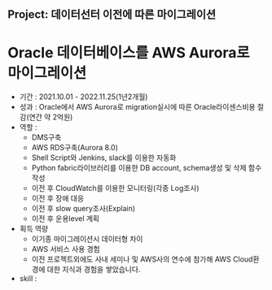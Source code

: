 Project: 데이터선터 이전에 따른 마이그레이션
---

# Oracle 데이터베이스를 AWS Aurora로 마이그레이션

+ 기간 : 2021.10.01 - 2022.11.25(1년2개월)
+ 성과 : Oracle에서 AWS Aurora로 migration실시에 따른 Oracle라이센스비용 절감(연간 약 2억원)
+ 역할 :
    + DMS구축
    + AWS RDS구축(Aurora 8.0)
    + Shell Script와 Jenkins, slack를 이용한 자동화
    + Python fabric라이브러리를 이용한 DB account, schema생성 및 삭제 함수 작성
    + 이전 후 CloudWatch를 이용한 모니터링(각종 Log조사)
    + 이전 후 장애 대응
    + 이전 후 slow query조사(Explain)
    + 이전 후 운용level 계획
+ 획득 역량
    + 이기종 마이그레이션시 데이터형 차이
    + AWS 서비스 사용 경험
    + 이전 프로젝트외에도 사내 세미나 및 AWS사의 연수에 참가해 AWS Cloud환경에 대한 지식과 경험을 쌓았습니다.
+ skill :
